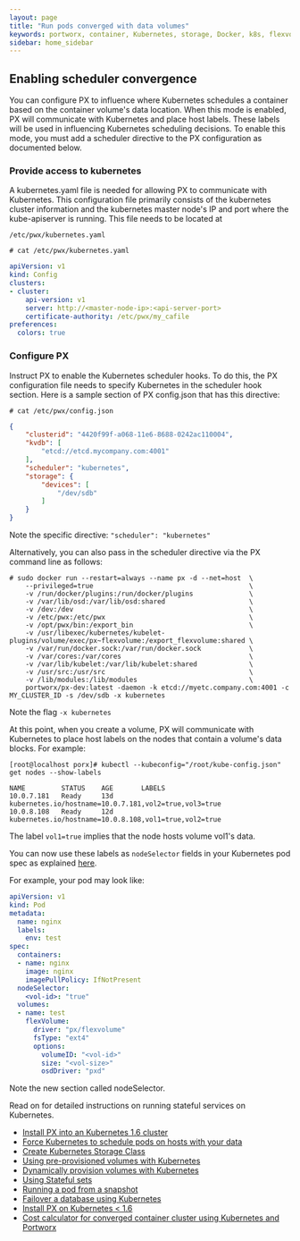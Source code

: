 ```yaml
---
layout: page
title: "Run pods converged with data volumes"
keywords: portworx, container, Kubernetes, storage, Docker, k8s, flexvol, pv, pv claim, persistent disk
sidebar: home_sidebar
---
```

## Enabling scheduler convergence
You can configure PX to influence where Kubernetes schedules a container based on the container volume's data location.  When this mode is enabled, PX will communicate with Kubernetes and place host labels.  These labels will be used in influencing Kubernetes scheduling decisions.  To enable this mode, you must add a scheduler directive to the PX configuration as documented below.

### Provide access to kubernetes
A kubernetes.yaml file is needed for allowing PX to communicate with Kubernetes. This configuration file primarily consists of the kubernetes cluster information and the kubernetes master node's IP and port where the kube-apiserver is running. This file needs to be located at 

`/etc/pwx/kubernetes.yaml`

```
# cat /etc/pwx/kubernetes.yaml
```

```yaml
apiVersion: v1
kind: Config
clusters:
- cluster:
    api-version: v1
    server: http://<master-node-ip>:<api-server-port>
    certificate-authority: /etc/pwx/my_cafile
preferences:
  colors: true
```

### Configure PX
Instruct PX to enable the Kubernetes scheduler hooks.  To do this, the PX configuration file needs to specify Kubernetes in the scheduler hook section.  Here is a sample section of PX config.json that has this directive:

```
# cat /etc/pwx/config.json
```

```json
{
    "clusterid": "4420f99f-a068-11e6-8688-0242ac110004",
    "kvdb": [
        "etcd://etcd.mycompany.com:4001"
    ],
    "scheduler": "kubernetes",
    "storage": {
        "devices": [
            "/dev/sdb"
        ]
    }
}
``` 

Note the specific directive:  `"scheduler": "kubernetes"`

Alternatively, you can also pass in the scheduler directive via the PX command line as follows:

```
# sudo docker run --restart=always --name px -d --net=host  \
    --privileged=true                                       \
    -v /run/docker/plugins:/run/docker/plugins              \
    -v /var/lib/osd:/var/lib/osd:shared                     \
    -v /dev:/dev                                            \
    -v /etc/pwx:/etc/pwx                                    \
    -v /opt/pwx/bin:/export_bin                             \
    -v /usr/libexec/kubernetes/kubelet-plugins/volume/exec/px~flexvolume:/export_flexvolume:shared \
    -v /var/run/docker.sock:/var/run/docker.sock            \
    -v /var/cores:/var/cores                                \
    -v /var/lib/kubelet:/var/lib/kubelet:shared             \
    -v /usr/src:/usr/src                                    \
    -v /lib/modules:/lib/modules                            \
    portworx/px-dev:latest -daemon -k etcd://myetc.company.com:4001 -c MY_CLUSTER_ID -s /dev/sdb -x kubernetes
```

Note the flag `-x kubernetes`

At this point, when you create a volume, PX will communicate with Kubernetes to place host labels on the nodes that contain a volume's data blocks.
For example:

```
[root@localhost porx]# kubectl --kubeconfig="/root/kube-config.json" get nodes --show-labels

NAME         STATUS    AGE       LABELS
10.0.7.181   Ready     13d       kubernetes.io/hostname=10.0.7.181,vol2=true,vol3=true
10.0.8.108   Ready     12d       kubernetes.io/hostname=10.0.8.108,vol1=true,vol2=true
```

The label `vol1=true` implies that the node hosts volume vol1's data.

You can now use these labels as `nodeSelector` fields in your Kubernetes pod spec as explained [here](http://kubernetes.io/docs/user-guide/node-selection/).

For example, your pod may look like:

```yaml
apiVersion: v1
kind: Pod
metadata:
  name: nginx
  labels:
    env: test
spec:
  containers:
  - name: nginx
    image: nginx
    imagePullPolicy: IfNotPresent
  nodeSelector:
    <vol-id>: "true"
  volumes:
  - name: test
    flexVolume:
      driver: "px/flexvolume"
      fsType: "ext4"
      options:
        volumeID: "<vol-id>"
        size: "<vol-size>"
        osdDriver: "pxd"
```

Note the new section called nodeSelector.

Read on for detailed instructions on running stateful services on Kubernetes.

* [Install PX into an Kubernetes 1.6 cluster]()
* [Force Kubernetes to schedule pods on hosts with your data](/kubernetes-convergence.html)
* [Create Kubernetes Storage Class](/kubernetes-define-storage-class.html)
* [Using pre-provisioned volumes with Kubernetes](/kubernetes-preprovisioned-volumes.html)
* [Dynamically provision volumes with Kubernetes](/kubernetes-dynamically-provisioned-volumes.html)
* [Using Stateful sets](/kubernetes-stateful-sets.html)
* [Running a pod from a snapshot](/kubernetes-running-a-pod-from-snapshot.html)
* [Failover a database using Kubernetes](kubernetes-database-failover.html)
* [Install PX on Kubernetes < 1.6](/kubernetes-run-with-flexvolume.html)
* [Cost calculator for converged container cluster using Kubernetes and Portworx](kubernetes-infrastructure-cost-calculator.html)

